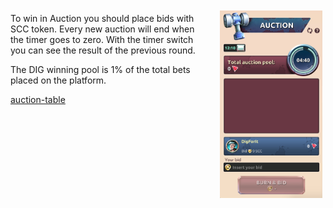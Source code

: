 <img align="right" style="padding:10px 5px 15px 20px;" height="300" src="../_media/auction-screen.png">

To win in Auction you should place bids with SCC token. Every new auction will end when the timer goes to zero. With the timer switch you can see the result of the previous round.

The DIG winning pool is 1% of the total bets placed on the platform.

[auction-table](../_data/auction-table.md ':include')
